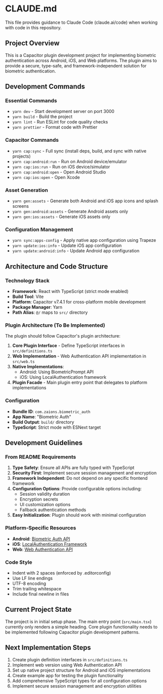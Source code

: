 # CLAUDE.md

This file provides guidance to Claude Code (claude.ai/code) when working with code in this repository.

## Project Overview

This is a Capacitor plugin development project for implementing biometric authentication across Android, iOS, and Web platforms. The plugin aims to provide a secure, type-safe, and framework-independent solution for biometric authentication.

## Development Commands

### Essential Commands

- `yarn dev` - Start development server on port 3000
- `yarn build` - Build the project
- `yarn lint` - Run ESLint for code quality checks
- `yarn prettier` - Format code with Prettier

### Capacitor Commands

- `yarn cap:sync` - Full sync (install deps, build, and sync with native projects)
- `yarn cap:android:run` - Run on Android device/emulator
- `yarn cap:ios:run` - Run on iOS device/simulator
- `yarn cap:android:open` - Open Android Studio
- `yarn cap:ios:open` - Open Xcode

### Asset Generation

- `yarn gen:assets` - Generate both Android and iOS app icons and splash screens
- `yarn gen:android:assets` - Generate Android assets only
- `yarn gen:ios:assets` - Generate iOS assets only

### Configuration Management

- `yarn sync:apps-config` - Apply native app configuration using Trapeze
- `yarn update:ios:info` - Update iOS app configuration
- `yarn update:android:info` - Update Android app configuration

## Architecture and Code Structure

### Technology Stack

- **Framework**: React with TypeScript (strict mode enabled)
- **Build Tool**: Vite
- **Platform**: Capacitor v7.4.1 for cross-platform mobile development
- **Package Manager**: Yarn
- **Path Alias**: `@/` maps to `src/` directory

### Plugin Architecture (To Be Implemented)

The plugin should follow Capacitor's plugin architecture:

1. **Core Plugin Interface** - Define TypeScript interfaces in `src/definitions.ts`
2. **Web Implementation** - Web Authentication API implementation in `src/web.ts`
3. **Native Implementations**:
   - Android: Using BiometricPrompt API
   - iOS: Using LocalAuthentication framework
4. **Plugin Facade** - Main plugin entry point that delegates to platform implementations

### Configuration

- **Bundle ID**: `com.zaions.biometric_auth`
- **App Name**: "Biometric Auth"
- **Build Output**: `build/` directory
- **TypeScript**: Strict mode with ESNext target

## Development Guidelines

### From README Requirements

1. **Type Safety**: Ensure all APIs are fully typed with TypeScript
2. **Security First**: Implement secure session management and encryption
3. **Framework Independent**: Do not depend on any specific frontend framework
4. **Configuration Options**: Provide configurable options including:
   - Session validity duration
   - Encryption secrets
   - UI customization options
   - Fallback authentication methods
5. **Easy Initialization**: Plugin should work with minimal configuration

### Platform-Specific Resources

- **Android**: [Biometric Auth API](https://developer.android.com/identity/sign-in/biometric-auth)
- **iOS**: [LocalAuthentication Framework](https://developer.apple.com/documentation/localauthentication)
- **Web**: [Web Authentication API](https://developer.mozilla.org/en-US/docs/Web/API/Web_Authentication_API)

### Code Style

- Indent with 2 spaces (enforced by .editorconfig)
- Use LF line endings
- UTF-8 encoding
- Trim trailing whitespace
- Include final newline in files

## Current Project State

The project is in initial setup phase. The main entry point (`src/main.tsx`) currently only renders a simple heading. Core plugin functionality needs to be implemented following Capacitor plugin development patterns.

## Next Implementation Steps

1. Create plugin definition interfaces in `src/definitions.ts`
2. Implement web version using Web Authentication API
3. Set up native project structure for Android and iOS implementations
4. Create example app for testing the plugin functionality
5. Add comprehensive TypeScript types for all configuration options
6. Implement secure session management and encryption utilities
